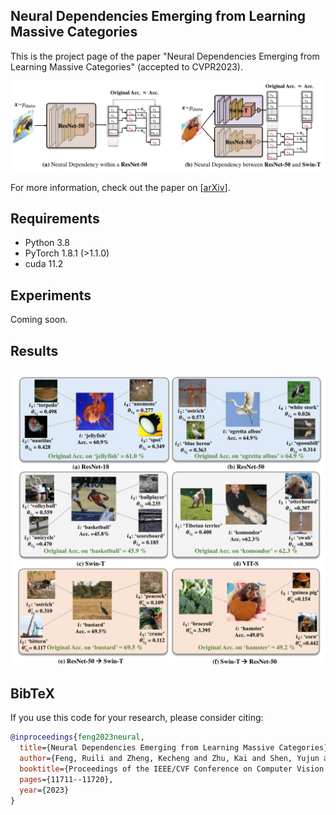 ## Neural Dependencies Emerging from Learning Massive Categories
This is the project page of the paper "Neural Dependencies Emerging from Learning Massive Categories" (accepted to CVPR2023).

<p align="middle">
    <img src="assets/fig1.png">
</p>

For more information, check out the paper on [[arXiv](https://arxiv.org/abs/2211.12339)].

## Requirements

- Python 3.8
- PyTorch 1.8.1 (>1.1.0)
- cuda 11.2

## Experiments
Coming soon.

## Results
<p align="middle">
    <img src="assets/fig2.png">
</p>
   
## BibTeX
If you use this code for your research, please consider citing:
````BibTeX
@inproceedings{feng2023neural,
  title={Neural Dependencies Emerging from Learning Massive Categories},
  author={Feng, Ruili and Zheng, Kecheng and Zhu, Kai and Shen, Yujun and Zhao, Jian and Huang, Yukun and Zhao, Deli and Zhou, Jingren and Jordan, Michael and Zha, Zheng-Jun},
  booktitle={Proceedings of the IEEE/CVF Conference on Computer Vision and Pattern Recognition},
  pages={11711--11720},
  year={2023}
}
````
